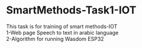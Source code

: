 # SmartMethods-Task1-IOT
This task is for training of smart methods-IOT <br />
1-Web page Speech to text in arabic language<br />
2-Algorithm for running Wasdom ESP32<br />
